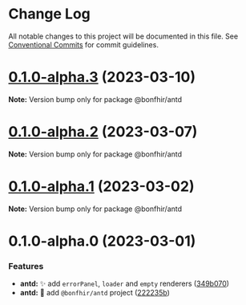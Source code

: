 # Change Log

All notable changes to this project will be documented in this file.
See [Conventional Commits](https://conventionalcommits.org) for commit guidelines.

# [0.1.0-alpha.3](https://github.com/bonfhir/bonfhir/compare/@bonfhir/antd@0.1.0-alpha.2...@bonfhir/antd@0.1.0-alpha.3) (2023-03-10)

**Note:** Version bump only for package @bonfhir/antd





# [0.1.0-alpha.2](https://github.com/bonfhir/bonfhir/compare/@bonfhir/antd@0.1.0-alpha.1...@bonfhir/antd@0.1.0-alpha.2) (2023-03-07)

**Note:** Version bump only for package @bonfhir/antd





# [0.1.0-alpha.1](https://github.com/bonfhir/bonfhir/compare/@bonfhir/antd@0.1.0-alpha.0...@bonfhir/antd@0.1.0-alpha.1) (2023-03-02)

**Note:** Version bump only for package @bonfhir/antd





# 0.1.0-alpha.0 (2023-03-01)


### Features

* **antd:** :sparkles: add `errorPanel`, `loader` and `empty` renderers ([349b070](https://github.com/bonfhir/bonfhir/commit/349b070bc2837d0fcdcd84d8c2e6ffa6593a3de2))
* **antd:** :tada: add `@bonfhir/antd` project ([222235b](https://github.com/bonfhir/bonfhir/commit/222235bf665c0e45f05fafd6d1c5cee6dbc56e9f))
